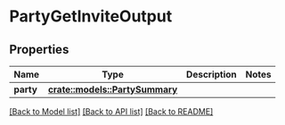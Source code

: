 # PartyGetInviteOutput

## Properties

Name | Type | Description | Notes
------------ | ------------- | ------------- | -------------
**party** | [**crate::models::PartySummary**](PartySummary.md) |  | 

[[Back to Model list]](../README.md#documentation-for-models) [[Back to API list]](../README.md#documentation-for-api-endpoints) [[Back to README]](../README.md)



